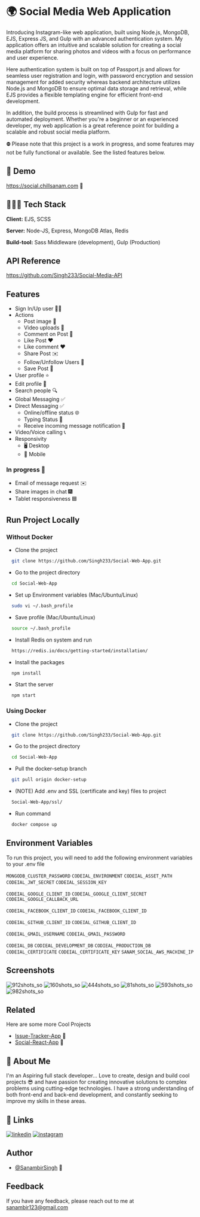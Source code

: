 # 🌍 Social Media Web Application

Introducing Instagram-like web application, built using Node.js, MongoDB, EJS, Express JS, and Gulp with an advanced authentication system. My application offers an intuitive and scalable solution for creating a social media platform for sharing photos and videos with a focus on performance and user experience.

Here authentication system is built on top of Passport.js and allows for seamless user registration and login, with password encryption and session management for added security whereas backend architecture utilizes Node.js and MongoDB to ensure optimal data storage and retrieval, while EJS provides a flexible templating engine for efficient front-end development.

In addition, the build process is streamlined with Gulp for fast and automated deployment. Whether you're a beginner or an experienced developer, my web application is a great reference point for building a scalable and robust social media platform.

⛔️ Please note that this project is a work in progress, and some features may not be fully functional or available. See the listed features below.

## 👀 Demo

https://social.chillsanam.com 🚀

## 🧑🏻‍💻 Tech Stack

**Client:** EJS, SCSS

**Server:** Node-JS, Express, MongoDB Atlas, Redis

**Build-tool:** Sass Middleware (development), Gulp (Production)

## API Reference

https://github.com/Singh233/Social-Media-API

## Features

- Sign In/Up user ✋🏻
- Actions
  - Post image 🌆
  - Video uploads 🎥
  - Comment on Post 💬
  - Like Post ❤️
  - Like comment ♥️
  - Share Post ✉️
  - Follow/Unfollow Users 👀
  - Save Post 🔖
- User profile ⭐️
- Edit profile 🕺
- Search people 🔍
- Global Messaging ✅
- Direct Messaging ✅
  - Online/offline status 🌐
  - Typing Status 💬
  - Receive incoming message notification 🔔
- Video/Voice calling 📞
- Responsivity
  - 🖥️ Desktop
  - 📱 Mobile

### In progress 🚧

- Email of message request ✉️
- Share images in chat 🎆
- Tablet responsiveness 🟦

## Run Project Locally

### Without Docker

- Clone the project

```bash
  git clone https://github.com/Singh233/Social-Web-App.git
```

- Go to the project directory

```bash
  cd Social-Web-App
```

- Set up Environment variables (Mac/Ubuntu/Linux)

```bash
  sudo vi ~/.bash_profile
```

- Save profile (Mac/Ubuntu/Linux)

```bash
  source ~/.bash_profile
```

- Install Redis on system and run

```bash
  https://redis.io/docs/getting-started/installation/
```

- Install the packages

```bash
  npm install
```

- Start the server

```bash
  npm start
```

### Using Docker

- Clone the project

```bash
  git clone https://github.com/Singh233/Social-Web-App.git
```

- Go to the project directory

```bash
  cd Social-Web-App
```

- Pull the docker-setup branch

```bash
  git pull origin docker-setup
```

- (NOTE) Add .env and SSL (certificate and key) files to project

```bash
  Social-Web-App/ssl/
```

- Run command

```bash
  docker compose up
```

## Environment Variables

To run this project, you will need to add the following environment variables to your .env file

`MONGODB_CLUSTER_PASSWORD`
`CODEIAL_ENVIRONMENT`
`CODEIAL_ASSET_PATH`
`CODEIAL_JWT_SECRET`
`CODEIAL_SESSION_KEY`

`CODEIAL_GOOGLE_CLIENT_ID`
`CODEIAL_GOOGLE_CLIENT_SECRET`
`CODEIAL_GOOGLE_CALLBACK_URL`

`CODEIAL_FACEBOOK_CLIENT_ID`
`CODEIAL_FACEBOOK_CLIENT_ID`

`CODEIAL_GITHUB_CLIENT_ID`
`CODEIAL_GITHUB_CLIENT_ID`

`CODEIAL_GMAIL_USERNAME`
`CODEIAL_GMAIL_PASSWORD`

`CODEIAL_DB`
`CODIEAL_DEVELOPMENT_DB`
`CODIEAL_PRODUCTION_DB`
`CODEIAL_CERTIFICATE`
`CODEIAL_CERTIFICATE_KEY`
`SANAM_SOCIAL_AWS_MACHINE_IP`

## Screenshots

![912shots_so](https://github.com/Singh233/Social-Web-App/assets/37498067/fd1fed85-c7e8-4eae-9346-107597031e3d)
![160shots_so](https://github.com/Singh233/Social-Web-App/assets/37498067/76ba6efa-78b2-4e6e-9b73-1cf420542ec4)
![444shots_so](https://github.com/Singh233/Social-Web-App/assets/37498067/3a94d9da-dcb5-4226-854a-ea8dbfda478d)
![81shots_so](https://github.com/Singh233/Social-Web-App/assets/37498067/51b0a6c3-3b82-4c2b-a813-3e64d7fcda4c)
![593shots_so](https://github.com/Singh233/Social-Web-App/assets/37498067/dd57a60f-3403-4865-a250-4ce7c97065c1)
![982shots_so](https://github.com/Singh233/Social-Web-App/assets/37498067/4c2ebda9-fbf2-4ba2-8feb-5004d7c68238)

## Related

Here are some more Cool Projects

- [Issue-Tracker-App](https://github.com/Singh233/Issue-Tracker-App) 🚀
- [Social-React-App](https://github.com/Singh233/Social-React-App) 🎯

## 🚀 About Me

I'm an Aspiring full stack developer...
Love to create, design and build cool projects 😎 and have passion for creating innovative solutions to complex problems using cutting-edge technologies. I have a strong understanding of both front-end and back-end development, and constantly seeking to improve my skills in these areas.

## 🔗 Links

[![linkedin](https://img.shields.io/badge/linkedin-0A66C2?style=for-the-badge&logo=linkedin&logoColor=white)](https://www.linkedin.com/in/sanambir-singh-2b4b3a133/)
[![instagram](https://img.shields.io/badge/instagram-1DA1F2?style=for-the-badge&logo=instagram&logoColor=white)](https://www.instagram.com/awesanam/)

## Author

- [@SanambirSingh](https://github.com/Singh233) 🤗

## Feedback

If you have any feedback, please reach out to me at sanambir123@gmail.com
